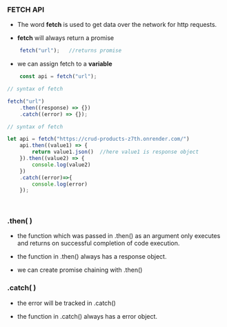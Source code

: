### FETCH API
- The word **fetch** is used to get data over the network for http requests.

- **fetch** will always return a promise
```javascript
    fetch("url");   //returns promise
```
- we can assign fetch to a **variable**
```javascript
    const api = fetch("url");  
```

```javascript
// syntax of fetch 

fetch("url")
    .then((response) => {})
    .catch((error) => {});
```
```javascript
// syntax of fetch 

let api = fetch("https://crud-products-z7th.onrender.com/") 
    api.then((value1) => {
        return value1.json()  //here value1 is response object
    }).then((value2) => {
        console.log(value2)
    })
    .catch((error)=>{
        console.log(error)
    });
    
    
```

### .then( )

- the function which was passed in .then() as an argument only executes and returns on successful completion of code execution.

- the function in .then() always has a response object.

- we can create promise chaining with .then()

### .catch( )
- the error will be tracked in .catch()

- the function in .catch() always has a error object.



